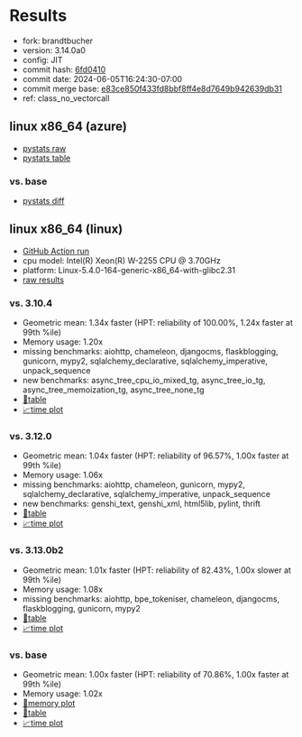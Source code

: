 # Results

- fork: brandtbucher
- version: 3.14.0a0
- config: JIT
- commit hash: [6fd0410](https://github.com/brandtbucher/cpython/commit/6fd0410)
- commit date: 2024-06-05T16:24:30-07:00
- commit merge base: [e83ce850f433fd8bbf8ff4e8d7649b942639db31](https://github.com/brandtbucher/cpython/commit/e83ce850f433fd8bbf8ff4e8d7649b942639db31)
- ref: class_no_vectorcall

## linux x86_64 (azure)

- [pystats raw](bm-20240605-azure-x86_64-brandtbucher-class_no_vectorcall-3.14.0a0-6fd0410-pystats.json)
- [pystats table](bm-20240605-azure-x86_64-brandtbucher-class_no_vectorcall-3.14.0a0-6fd0410-pystats.md)

### vs. base

- [pystats diff](bm-20240605-azure-x86_64-brandtbucher-class_no_vectorcall-3.14.0a0-6fd0410-pystats-vs-base.md)

## linux x86_64 (linux)

- [GitHub Action run](https://github.com/faster-cpython/benchmarking/actions/runs/9395085175)
- cpu model: Intel(R) Xeon(R) W-2255 CPU @ 3.70GHz
- platform: Linux-5.4.0-164-generic-x86_64-with-glibc2.31
- [raw results](bm-20240605-linux-x86_64-brandtbucher-class_no_vectorcall-3.14.0a0-6fd0410.json)

### vs. 3.10.4

- Geometric mean: 1.34x faster (HPT: reliability of 100.00%, 1.24x faster at 99th %ile)
- Memory usage: 1.20x
- missing benchmarks: aiohttp, chameleon, djangocms, flaskblogging, gunicorn, mypy2, sqlalchemy_declarative, sqlalchemy_imperative, unpack_sequence
- new benchmarks: async_tree_cpu_io_mixed_tg, async_tree_io_tg, async_tree_memoization_tg, async_tree_none_tg
- [📄table](bm-20240605-linux-x86_64-brandtbucher-class_no_vectorcall-3.14.0a0-6fd0410-vs-3.10.4.md)
- [📈time plot](bm-20240605-linux-x86_64-brandtbucher-class_no_vectorcall-3.14.0a0-6fd0410-vs-3.10.4.svg)

### vs. 3.12.0

- Geometric mean: 1.04x faster (HPT: reliability of 96.57%, 1.00x faster at 99th %ile)
- Memory usage: 1.06x
- missing benchmarks: aiohttp, chameleon, gunicorn, mypy2, sqlalchemy_declarative, sqlalchemy_imperative, unpack_sequence
- new benchmarks: genshi_text, genshi_xml, html5lib, pylint, thrift
- [📄table](bm-20240605-linux-x86_64-brandtbucher-class_no_vectorcall-3.14.0a0-6fd0410-vs-3.12.0.md)
- [📈time plot](bm-20240605-linux-x86_64-brandtbucher-class_no_vectorcall-3.14.0a0-6fd0410-vs-3.12.0.svg)

### vs. 3.13.0b2

- Geometric mean: 1.01x faster (HPT: reliability of 82.43%, 1.00x slower at 99th %ile)
- Memory usage: 1.08x
- missing benchmarks: aiohttp, bpe_tokeniser, chameleon, djangocms, flaskblogging, gunicorn, mypy2
- [📄table](bm-20240605-linux-x86_64-brandtbucher-class_no_vectorcall-3.14.0a0-6fd0410-vs-3.13.0b2.md)
- [📈time plot](bm-20240605-linux-x86_64-brandtbucher-class_no_vectorcall-3.14.0a0-6fd0410-vs-3.13.0b2.svg)

### vs. base

- Geometric mean: 1.00x faster (HPT: reliability of 70.86%, 1.00x faster at 99th %ile)
- Memory usage: 1.02x
- [🧠memory plot](bm-20240605-linux-x86_64-brandtbucher-class_no_vectorcall-3.14.0a0-6fd0410-vs-base-mem.svg)
- [📄table](bm-20240605-linux-x86_64-brandtbucher-class_no_vectorcall-3.14.0a0-6fd0410-vs-base.md)
- [📈time plot](bm-20240605-linux-x86_64-brandtbucher-class_no_vectorcall-3.14.0a0-6fd0410-vs-base.svg)

